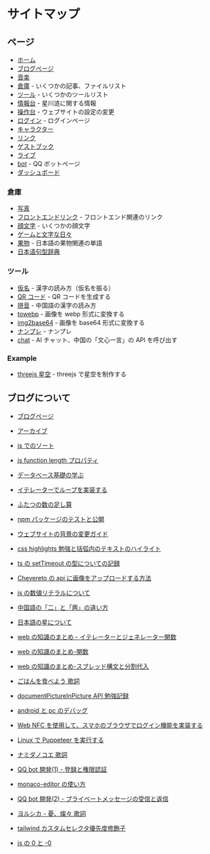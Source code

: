 # サイトマップ

## ページ

-   [ホーム](/ja)
-   [ブログページ](/ja/blog)
-   [音楽](/ja/music)
-   [倉庫](/ja/save) - いくつかの記事、ファイルリスト
-   [ツール](/ja/tools) - いくつかのツールリスト
-   [情報台](/ja/info) - 星川涟に関する情報
-   [操作台](/ja/setting) - ウェブサイトの設定の変更
-   [ログイン](/ja/login) - ログインページ
-   [キャラクター](/ja/character)
-   [リンク](/ja/link)
-   [ゲストブック](/ja/guestbook)
-   [ライブ](/ja/live)
-   [bot](/ja/bot) - QQ ボットページ
-   [ダッシュボード](/ja/dashboard)

### 倉庫

-   [写真](/ja/photos)
-   [フロントエンドリンク](/ja/save/webLinks) - フロントエンド関連のリンク
-   [顔文字](/ja/save/emoji) - いくつかの顔文字
-   [ゲームと文字な日々](/reading)
-   [果物](/ja/save/jpWord/kudamono) - 日本語の果物関連の単語
-   [日本语句型辞典](https://file.xtt.moe/local/%E6%97%A5%E6%9C%AC%E8%AF%AD%E5%8F%A5%E5%9E%8B%E8%BE%9E%E5%85%B8.pdf)

### ツール

-   [仮名](/ja/something/kana) - 漢字の読み方（仮名を振る）
-   [QR コード](/ja/something/qrcode) - QR コードを生成する
-   [拼音](/ja/something/pinyin) - 中国語の漢字の読み方
-   [towebp](/ja/something/towebp) - 画像を webp 形式に変換する
-   [img2base64](/ja/something/img2base64) - 画像を base64 形式に変換する
-   [ナンプレ](/ja/something/sudoku) - ナンプレ
-   [chat](/ja/something/chat) - AI チャット、中国の「文心一言」の API を呼び出す

### Example

-   [threejs 星空](/ex/space) - threejs で星空を制作する

## ブログについて

-   [ブログページ](/ja/blog)
-   [アーカイブ](/ja/archives)

-   [js でのソート](/ja/article/2)
-   [js function length プロパティ](/ja/article/4)
-   [データベース基礎の学ぶ](/ja/article/6)
-   [イテレーターでループを実装する](/ja/article/7)
-   [ふたつの数の足し算](/ja/article/8)
-   [npm パッケージのテストと公開](/ja/article/9)
-   [ウェブサイトの背景の変更ガイド](/ja/article/10)
-   [css highlights 勉強と括弧内のテキストのハイライト](/ja/article/11)
-   [ts の setTimeout の型についての記録](/ja/article/12)
-   [Chevereto の api に画像をアップロードする方法](/ja/article/13)
-   [js の数値リテラルについて](/ja/article/14)
-   [中国語の「二」と「两」の違い方](/ja/article/16)
-   [日本語の星について](/ja/article/17)
-   [web の知識のまとめ - イテレーターとジェネレーター関数](/ja/article/19)
-   [web の知識のまとめ-関数](/ja/article/20)
-   [web の知識のまとめ-スプレッド構文と分割代入](/ja/article/21)
-   [ごはんを食べよう 歌詞](/ja/article/22)
-   [documentPictureInPicture API 勉強記録](/ja/article/23)
-   [android と pc のデバッグ](/ja/article/24)
-   [Web NFC を使用して、スマホのブラウザでログイン機能を実装する](/ja/article/25)
-   [Linux で Puppeteer を実行する](/ja/article/26)
-   [ナミダノコエ 歌詞](/ja/article/27)
-   [QQ bot 開発(1) - 登録と権限認証](/ja/article/28)
-   [monaco-editor の使い方](/ja/article/30)
-   [QQ bot 開発(2) - プライベートメッセージの受信と返信](/ja/article/31)
-   [ヨルシカ - 憂、燦々 歌詞](/ja/article/32)
-   [tailwind カスタムセレクタ優先度修飾子](/ja/article/33)
-   [js の 0 と -0](/ja/article/34)

